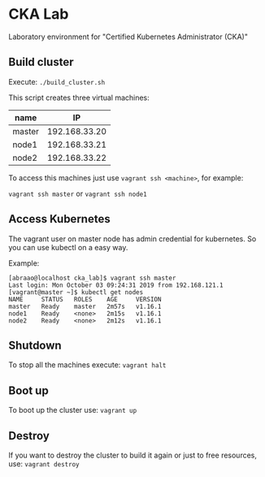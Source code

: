 CKA Lab
=======

Laboratory environment for "Certified Kubernetes Administrator (CKA)" 

Build cluster
-------------

Execute: `./build_cluster.sh`

This script creates three virtual machines:

  | name   | IP            |
  | ------ | ------------- |
  | master | 192.168.33.20 |
  | node1  | 192.168.33.21 |
  | node2  | 192.168.33.22 |


To access this machines just use `vagrant ssh <machine>`, for example:

  `vagrant ssh master` or `vagrant ssh node1`


Access Kubernetes
-----------------

The vagrant user on master node has admin credential for kubernetes.
So you can use kubectl on a easy way.

Example:

```
[abraao@localhost cka_lab]$ vagrant ssh master
Last login: Mon October 03 09:24:31 2019 from 192.168.121.1
[vagrant@master ~]$ kubectl get nodes
NAME     STATUS   ROLES    AGE     VERSION
master   Ready    master   2m57s   v1.16.1
node1    Ready    <none>   2m15s   v1.16.1
node2    Ready    <none>   2m12s   v1.16.1
```


Shutdown
--------

To stop all the machines execute: `vagrant halt`


Boot up
-------

To boot up the cluster use: `vagrant up`


Destroy
-------

If you want to destroy the cluster to build it again or just to free resources,
use: `vagrant destroy`


